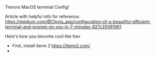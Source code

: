 Trevors MacOS terminal Config!

Article with helpful info for reference: https://medium.com/@Clovis_app/configuration-of-a-beautiful-efficient-terminal-and-prompt-on-osx-in-7-minutes-827c29391961

Here's how you become cool like trev
- First, install iterm 2 https://iterm2.com/
- 

